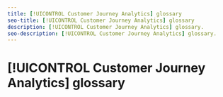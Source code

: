 ```yaml
---
title: [!UICONTROL Customer Journey Analytics] glossary
seo-title: [!UICONTROL Customer Journey Analytics] glossary
description: [!UICONTROL Customer Journey Analytics] glossary.
seo-description: [!UICONTROL Customer Journey Analytics] glossary.
---
```


# [!UICONTROL Customer Journey Analytics] glossary

